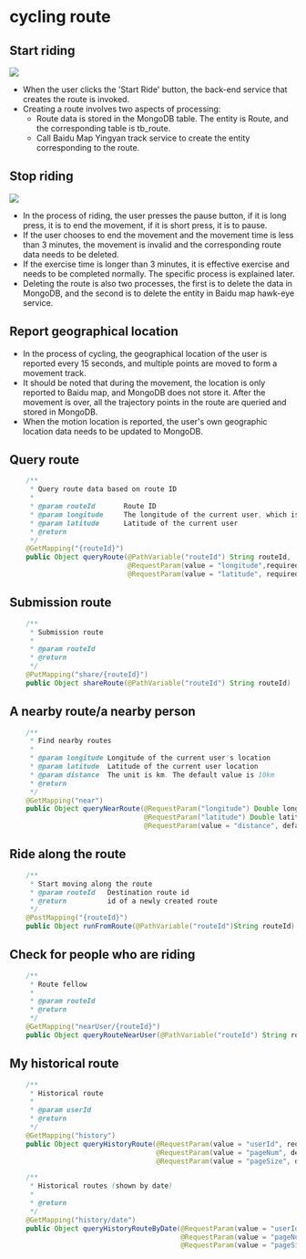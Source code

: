 # cycling route

## Start riding
![](/resources/start_riding.png)

- When the user clicks the 'Start Ride' button, the back-end service that creates the route is invoked.
- Creating a route involves two aspects of processing:
    - Route data is stored in the MongoDB table. The entity is Route, and the corresponding table is tb_route.
    - Call Baidu Map Yingyan track service to create the entity corresponding to the route.

## Stop riding
![](/resources/StopRiding.png)

- In the process of riding, the user presses the pause button, if it is long press, it is to end the movement, if it is short press, it is to pause.
- If the user chooses to end the movement and the movement time is less than 3 minutes, the movement is invalid and the corresponding route data needs to be deleted.
- If the exercise time is longer than 3 minutes, it is effective exercise and needs to be completed normally. The specific process is explained later.
- Deleting the route is also two processes, the first is to delete the data in MongoDB, and the second is to delete the entity in Baidu map hawk-eye service.

## Report geographical location

- In the process of cycling, the geographical location of the user is reported every 15 seconds, and multiple points are moved to form a movement track.
- It should be noted that during the movement, the location is only reported to Baidu map, and MongoDB does not store it. After the movement is over, all the trajectory points in the route are queried and stored in MongoDB.
- When the motion location is reported, the user's own geographic location data needs to be updated to MongoDB.

## Query route
~~~java
    /**
     * Query route data based on route ID
     *
     * @param routeId       Route ID
     * @param longitude     The longitude of the current user, which is used to calculate the distance between the current user and the route
     * @param latitude      Latitude of the current user
     * @return
     */
    @GetMapping("{routeId}")
    public Object queryRoute(@PathVariable("routeId") String routeId,
                             @RequestParam(value = "longitude",required = false) Double longitude,
                             @RequestParam(value = "latitude", required = false) Double latitude)
~~~

## Submission route
~~~java
    /**
     * Submission route
     *
     * @param routeId
     * @return
     */
    @PutMapping("share/{routeId}")
    public Object shareRoute(@PathVariable("routeId") String routeId)
~~~

## A nearby route/a nearby person
~~~java
    /**
     * Find nearby routes
     *
     * @param longitude Longitude of the current user's location
     * @param latitude  Latitude of the current user location
     * @param distance  The unit is km. The default value is 10km
     * @return
     */
    @GetMapping("near")
    public Object queryNearRoute(@RequestParam("longitude") Double longitude,
                                 @RequestParam("latitude") Double latitude,
                                 @RequestParam(value = "distance", defaultValue = "10") Double distance)
~~~

## Ride along the route
~~~java
    /**
     * Start moving along the route
     * @param routeId   Destination route id
     * @return          id of a newly created route
     */
    @PostMapping("{routeId}")
    public Object runFromRoute(@PathVariable("routeId")String routeId)
~~~

## Check for people who are riding
~~~java
    /**
     * Route fellow
     *
     * @param routeId
     * @return
     */
    @GetMapping("nearUser/{routeId}")
    public Object queryRouteNearUser(@PathVariable("routeId") String routeId)
~~~

## My historical route
~~~java
    /**
     * Historical route
     *
     * @param userId
     * @return
     */
    @GetMapping("history")
    public Object queryHistoryRoute(@RequestParam(value = "userId", required = false) Long userId,
                                    @RequestParam(value = "pageNum", defaultValue = "1") Integer pageNum,
                                    @RequestParam(value = "pageSize", defaultValue = "10") Integer pageSize)
~~~

~~~java
    /**
     * Historical routes (shown by date)
     *
     * @return
     */
    @GetMapping("history/date")
    public Object queryHistoryRouteByDate(@RequestParam(value = "userId", required = false) Long userId,
                                          @RequestParam(value = "pageNum", defaultValue = "1") Integer pageNum,
                                          @RequestParam(value = "pageSize", defaultValue = "10") Integer pageSize)
~~~